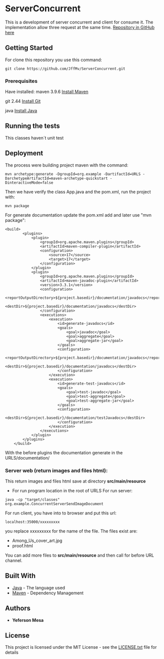 # ServerConcurrent
This is a development of server concurrent and client for consume it. The implementation allow three request at the same time.
[Repository in GitHub here](https://github.com/JffMv/ServerConcurrent)

## Getting Started

For clone this repository you use this command:
 ```
 git clone https://github.com/JffMv/ServerConcurrent.git
 ```

### Prerequisites

Have installed:
maven 3.9.6
[Install Maven](https://maven.apache.org/download.cgi#Installation)


git 2.44
[Install Git](https://git-scm.com/book/en/v2/Getting-Started-Installing-Git)

java
[Install Java](https://www.oracle.com/co/java/technologies/downloads/)


## Running the tests

This classes haven´t unit test

## Deployment

The process were building project maven with the command:

```
mvn archetype:generate -DgroupId=org.example -DartifactId=URLS -DarchetypeArtifactId=maven-archetype-quickstart -DinteractiveMode=false

```

Then we have verify the class App.java and the pom.xml, run the project with:

```
mvn package

```

For generate documentation update the pom.xml add and later use "mvn package":

```
<build>
        <plugins>
            <plugin>
                <groupId>org.apache.maven.plugins</groupId>
                <artifactId>maven-compiler-plugin</artifactId>
                <configuration>
                    <source>17</source>
                    <target>17</target>
                </configuration>
            </plugin>
            <plugin>
                <groupId>org.apache.maven.plugins</groupId>
                <artifactId>maven-javadoc-plugin</artifactId>
                <version>3.3.1</version>
                <configuration>
                    <reportOutputDirectory>${project.basedir}/documentation/javadocs</reportOutputDirectory>
                    <destDir>${project.basedir}/documentation/javadocs</destDir>
                </configuration>
                <executions>
                    <execution>
                        <id>generate-javadocs</id>
                        <goals>
                            <goal>javadoc</goal>
                            <goal>aggregate</goal>
                            <goal>aggregate-jar</goal>
                        </goals>
                        <configuration>
                            <reportOutputDirectory>${project.basedir}/documentation/javadocs</reportOutputDirectory>
                            <destDir>${project.basedir}/documentation/javadocs</destDir>
                        </configuration>
                    </execution>
                    <execution>
                        <id>generate-test-javadocs</id>
                        <goals>
                            <goal>test-javadoc</goal>
                            <goal>test-aggregate</goal>
                            <goal>test-aggregate-jar</goal>
                        </goals>
                        <configuration>
                            <destDir>${project.basedir}/documentation/testJavadocs</destDir>
                        </configuration>
                    </execution>
                </executions>
            </plugin>
        </plugins>
    </build>

```
With the before plugins the documentation generate in the URLS/documentation/

### Server web (return images and files html):
This return images and files html save at directory **src/main/resource**
- For run program location in the root of URLS
  For run server:
```
java -cp "target/classes" org.example.ConcurrentServerSendImageDocument

```
For run client,
you have into to browser and put this url:
```
localhost:35000/xxxxxxxxx
```
you replace xxxxxxxxx for the name of the file. The files exist are:
- Among_Us_cover_art.jpg
- proof.html

You can add more files to **src/main/resource** and then call for before URL channel.



## Built With

* [Java](https://www.java.com/es/) - The language used
* [Maven](https://maven.apache.org/) - Dependency Management



## Authors

* **Yeferson Mesa**

## License

This project is licensed under the MIT License - see the [LICENSE.txt](LICENSE.txt) file for details